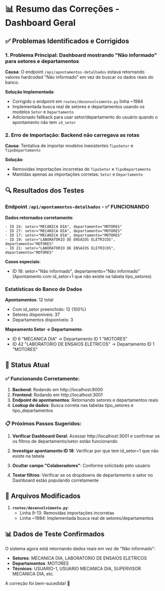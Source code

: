 # 📊 Resumo das Correções - Dashboard Geral

## ✅ Problemas Identificados e Corrigidos

### 1. **Problema Principal**: Dashboard mostrando "Não informado" para setores e departamentos

**Causa**: O endpoint `/api/apontamentos-detalhados` estava retornando valores hardcoded "Não informado" em vez de buscar os dados reais do banco.

**Solução Implementada**:
- Corrigido o endpoint em `routes/desenvolvimento.py` linha ~1984
- Implementada busca real de setores e departamentos usando os modelos `Setor` e `Departamento`
- Adicionado fallback para usar setor/departamento do usuário quando o apontamento não tem `id_setor`

### 2. **Erro de Importação**: Backend não carregava as rotas

**Causa**: Tentativa de importar modelos inexistentes `TipoSetor` e `TipoDepartamento`

**Solução**:
- Removidas importações incorretas de `TipoSetor` e `TipoDepartamento`
- Mantidas apenas as importações corretas: `Setor` e `Departamento`

## 🔍 Resultados dos Testes

### Endpoint `/api/apontamentos-detalhados` - ✅ FUNCIONANDO

**Dados retornados corretamente**:
```
- ID 24: setor="MECANICA DIA", departamento="MOTORES"
- ID 27: setor="MECANICA DIA", departamento="MOTORES"  
- ID 17: setor="MECANICA DIA", departamento="MOTORES"
- ID 19: setor="LABORATORIO DE ENSAIOS ELETRICOS", departamento="MOTORES"
- ID 21: setor="LABORATORIO DE ENSAIOS ELETRICOS", departamento="MOTORES"
```

**Casos especiais**:
- ID 18: setor="Não informado", departamento="Não informado" 
  (Apontamento com id_setor=1 que não existe na tabela tipo_setores)

### Estatísticas do Banco de Dados

**Apontamentos**: 12 total
- Com id_setor preenchido: 12 (100%)
- Setores disponíveis: 37
- Departamentos disponíveis: 3

**Mapeamento Setor → Departamento**:
- ID 6 "MECANICA DIA" → Departamento ID 1 "MOTORES"
- ID 42 "LABORATORIO DE ENSAIOS ELETRICOS" → Departamento ID 1 "MOTORES"

## 🎯 Status Atual

### ✅ Funcionando Corretamente:
1. **Backend**: Rodando em http://localhost:8000
2. **Frontend**: Rodando em http://localhost:3001
3. **Endpoint de apontamentos**: Retornando setores e departamentos reais
4. **Lookup de dados**: Busca correta nas tabelas tipo_setores e tipo_departamentos

### 📋 Próximos Passos Sugeridos:

1. **Verificar Dashboard Geral**: Acessar http://localhost:3001 e confirmar se os filtros de departamento/setor estão funcionando

2. **Investigar apontamento ID 18**: Verificar por que tem id_setor=1 que não existe na tabela

3. **Ocultar campo "Colaboradores"**: Conforme solicitado pelo usuário

4. **Testar filtros**: Verificar se os dropdowns de departamento e setor no Dashboard estão populando corretamente

## 🔧 Arquivos Modificados

1. **`routes/desenvolvimento.py`**:
   - Linha 9-13: Removidas importações incorretas
   - Linha ~1984: Implementada busca real de setores/departamentos

## 📊 Dados de Teste Confirmados

O sistema agora está retornando dados reais em vez de "Não informado":
- **Setores**: MECANICA DIA, LABORATORIO DE ENSAIOS ELETRICOS
- **Departamentos**: MOTORES
- **Técnicos**: USUARIO-1, USUARIO MECANICA DIA, SUPERVISOR MECANICA DIA, etc.

A correção foi bem-sucedida! 🎉
